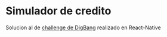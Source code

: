 # Simulador de credito 

Solucion al de [challenge de DigBang](https://github.com/digbang/ejercicio-react) realizado en React-Native

